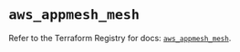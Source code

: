 # `aws_appmesh_mesh`

Refer to the Terraform Registry for docs: [`aws_appmesh_mesh`](https://registry.terraform.io/providers/hashicorp/aws/5.34.0/docs/resources/appmesh_mesh).
